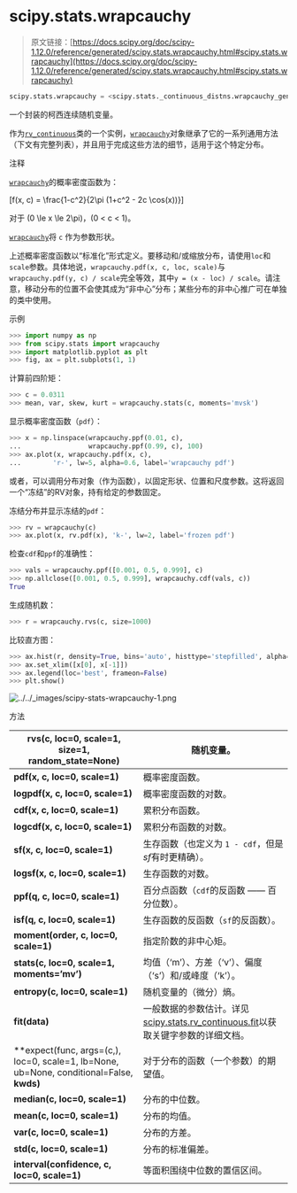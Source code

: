 # scipy.stats.wrapcauchy

> 原文链接：[https://docs.scipy.org/doc/scipy-1.12.0/reference/generated/scipy.stats.wrapcauchy.html#scipy.stats.wrapcauchy](https://docs.scipy.org/doc/scipy-1.12.0/reference/generated/scipy.stats.wrapcauchy.html#scipy.stats.wrapcauchy)

```py
scipy.stats.wrapcauchy = <scipy.stats._continuous_distns.wrapcauchy_gen object>
```

一个封装的柯西连续随机变量。

作为[`rv_continuous`](https://docs.scipy.org/doc/scipy-1.12.0/reference/generated/scipy.stats.rv_continuous.html#scipy.stats.rv_continuous)类的一个实例，[`wrapcauchy`](https://docs.scipy.org/doc/scipy-1.12.0/reference/generated/scipy.stats.wrapcauchy.html#scipy.stats.wrapcauchy)对象继承了它的一系列通用方法（下文有完整列表），并且用于完成这些方法的细节，适用于这个特定分布。

注释

[`wrapcauchy`](https://docs.scipy.org/doc/scipy-1.12.0/reference/generated/scipy.stats.wrapcauchy.html#scipy.stats.wrapcauchy)的概率密度函数为：

\[f(x, c) = \frac{1-c^2}{2\pi (1+c^2 - 2c \cos(x))}\]

对于 \(0 \le x \le 2\pi\)，\(0 < c < 1\)。

[`wrapcauchy`](https://docs.scipy.org/doc/scipy-1.12.0/reference/generated/scipy.stats.wrapcauchy.html#scipy.stats.wrapcauchy)将 `c` 作为参数形状。

上述概率密度函数以“标准化”形式定义。要移动和/或缩放分布，请使用`loc`和`scale`参数。具体地说，`wrapcauchy.pdf(x, c, loc, scale)`与`wrapcauchy.pdf(y, c) / scale`完全等效，其中`y = (x - loc) / scale`。请注意，移动分布的位置不会使其成为“非中心”分布；某些分布的非中心推广可在单独的类中使用。

示例

```py
>>> import numpy as np
>>> from scipy.stats import wrapcauchy
>>> import matplotlib.pyplot as plt
>>> fig, ax = plt.subplots(1, 1) 
```

计算前四阶矩：

```py
>>> c = 0.0311
>>> mean, var, skew, kurt = wrapcauchy.stats(c, moments='mvsk') 
```

显示概率密度函数（`pdf`）：

```py
>>> x = np.linspace(wrapcauchy.ppf(0.01, c),
...                 wrapcauchy.ppf(0.99, c), 100)
>>> ax.plot(x, wrapcauchy.pdf(x, c),
...        'r-', lw=5, alpha=0.6, label='wrapcauchy pdf') 
```

或者，可以调用分布对象（作为函数），以固定形状、位置和尺度参数。这将返回一个“冻结”的RV对象，持有给定的参数固定。

冻结分布并显示冻结的`pdf`：

```py
>>> rv = wrapcauchy(c)
>>> ax.plot(x, rv.pdf(x), 'k-', lw=2, label='frozen pdf') 
```

检查`cdf`和`ppf`的准确性：

```py
>>> vals = wrapcauchy.ppf([0.001, 0.5, 0.999], c)
>>> np.allclose([0.001, 0.5, 0.999], wrapcauchy.cdf(vals, c))
True 
```

生成随机数：

```py
>>> r = wrapcauchy.rvs(c, size=1000) 
```

比较直方图：

```py
>>> ax.hist(r, density=True, bins='auto', histtype='stepfilled', alpha=0.2)
>>> ax.set_xlim([x[0], x[-1]])
>>> ax.legend(loc='best', frameon=False)
>>> plt.show() 
```

![../../_images/scipy-stats-wrapcauchy-1.png](../Images/5958cf0ecbb04fe0d4f4a5b0ea4046f1.png)

方法

| **rvs(c, loc=0, scale=1, size=1, random_state=None)** | 随机变量。 |
| --- | --- |
| **pdf(x, c, loc=0, scale=1)** | 概率密度函数。 |
| **logpdf(x, c, loc=0, scale=1)** | 概率密度函数的对数。 |
| **cdf(x, c, loc=0, scale=1)** | 累积分布函数。 |
| **logcdf(x, c, loc=0, scale=1)** | 累积分布函数的对数。 |
| **sf(x, c, loc=0, scale=1)** | 生存函数（也定义为 `1 - cdf`，但是*sf*有时更精确）。 |
| **logsf(x, c, loc=0, scale=1)** | 生存函数的对数。 |
| **ppf(q, c, loc=0, scale=1)** | 百分点函数（`cdf`的反函数 —— 百分位数）。 |
| **isf(q, c, loc=0, scale=1)** | 生存函数的反函数（`sf`的反函数）。 |
| **moment(order, c, loc=0, scale=1)** | 指定阶数的非中心矩。 |
| **stats(c, loc=0, scale=1, moments=’mv’)** | 均值（‘m’）、方差（‘v’）、偏度（‘s’）和/或峰度（‘k’）。 |
| **entropy(c, loc=0, scale=1)** | 随机变量的（微分）熵。 |
| **fit(data)** | 一般数据的参数估计。详见[scipy.stats.rv_continuous.fit](https://docs.scipy.org/doc/scipy/reference/generated/scipy.stats.rv_continuous.fit.html#scipy.stats.rv_continuous.fit)以获取关键字参数的详细文档。 |
| **expect(func, args=(c,), loc=0, scale=1, lb=None, ub=None, conditional=False, **kwds)** | 对于分布的函数（一个参数）的期望值。 |
| **median(c, loc=0, scale=1)** | 分布的中位数。 |
| **mean(c, loc=0, scale=1)** | 分布的均值。 |
| **var(c, loc=0, scale=1)** | 分布的方差。 |
| **std(c, loc=0, scale=1)** | 分布的标准偏差。 |
| **interval(confidence, c, loc=0, scale=1)** | 等面积围绕中位数的置信区间。 |
